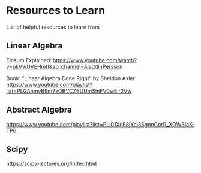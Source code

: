 # Resources to Learn

List of helpful resources to learn from

## Linear Algebra
Einsum Explained:
https://www.youtube.com/watch?v=pkVwUVEHmfI&ab_channel=AladdinPersson

Book: “Linear Algebra Done Right” by Sheldon Axler <br>
https://www.youtube.com/playlist?list=PLGAnmvB9m7zOBVCZBUUmSinFV0wEir2Vw

## Abstract Algebra

https://www.youtube.com/playlist?list=PLi01XoE8jYoi3SgnnGorR_XOW3IcK-TP6

## Scipy

https://scipy-lectures.org/index.html